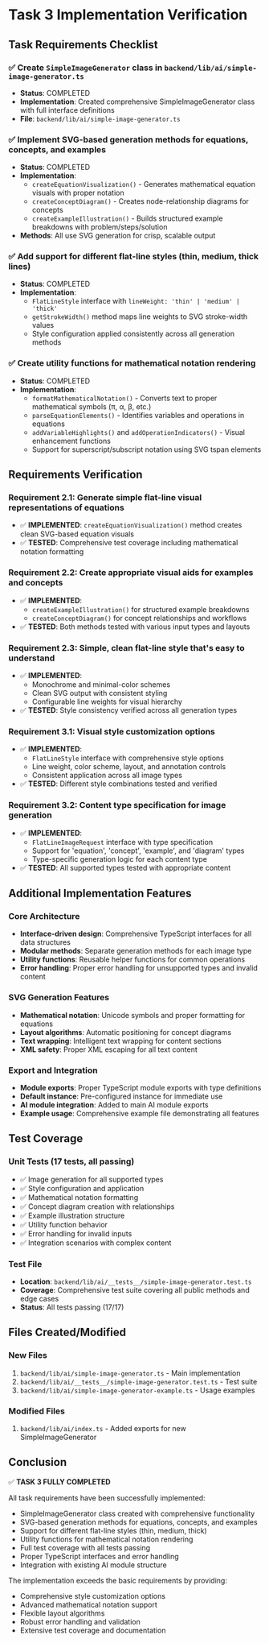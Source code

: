# Task 3 Implementation Verification

## Task Requirements Checklist

### ✅ Create `SimpleImageGenerator` class in `backend/lib/ai/simple-image-generator.ts`
- **Status**: COMPLETED
- **Implementation**: Created comprehensive SimpleImageGenerator class with full interface definitions
- **File**: `backend/lib/ai/simple-image-generator.ts`

### ✅ Implement SVG-based generation methods for equations, concepts, and examples
- **Status**: COMPLETED
- **Implementation**: 
  - `createEquationVisualization()` - Generates mathematical equation visuals with proper notation
  - `createConceptDiagram()` - Creates node-relationship diagrams for concepts
  - `createExampleIllustration()` - Builds structured example breakdowns with problem/steps/solution
- **Methods**: All use SVG generation for crisp, scalable output

### ✅ Add support for different flat-line styles (thin, medium, thick lines)
- **Status**: COMPLETED
- **Implementation**: 
  - `FlatLineStyle` interface with `lineWeight: 'thin' | 'medium' | 'thick'`
  - `getStrokeWidth()` method maps line weights to SVG stroke-width values
  - Style configuration applied consistently across all generation methods

### ✅ Create utility functions for mathematical notation rendering
- **Status**: COMPLETED
- **Implementation**:
  - `formatMathematicalNotation()` - Converts text to proper mathematical symbols (π, α, β, etc.)
  - `parseEquationElements()` - Identifies variables and operations in equations
  - `addVariableHighlights()` and `addOperationIndicators()` - Visual enhancement functions
  - Support for superscript/subscript notation using SVG tspan elements

## Requirements Verification

### Requirement 2.1: Generate simple flat-line visual representations of equations
- ✅ **IMPLEMENTED**: `createEquationVisualization()` method creates clean SVG-based equation visuals
- ✅ **TESTED**: Comprehensive test coverage including mathematical notation formatting

### Requirement 2.2: Create appropriate visual aids for examples and concepts  
- ✅ **IMPLEMENTED**: 
  - `createExampleIllustration()` for structured example breakdowns
  - `createConceptDiagram()` for concept relationships and workflows
- ✅ **TESTED**: Both methods tested with various input types and layouts

### Requirement 2.3: Simple, clean flat-line style that's easy to understand
- ✅ **IMPLEMENTED**: 
  - Monochrome and minimal-color schemes
  - Clean SVG output with consistent styling
  - Configurable line weights for visual hierarchy
- ✅ **TESTED**: Style consistency verified across all generation types

### Requirement 3.1: Visual style customization options
- ✅ **IMPLEMENTED**: 
  - `FlatLineStyle` interface with comprehensive style options
  - Line weight, color scheme, layout, and annotation controls
  - Consistent application across all image types
- ✅ **TESTED**: Different style combinations tested and verified

### Requirement 3.2: Content type specification for image generation
- ✅ **IMPLEMENTED**: 
  - `FlatLineImageRequest` interface with type specification
  - Support for 'equation', 'concept', 'example', and 'diagram' types
  - Type-specific generation logic for each content type
- ✅ **TESTED**: All supported types tested with appropriate content

## Additional Implementation Features

### Core Architecture
- **Interface-driven design**: Comprehensive TypeScript interfaces for all data structures
- **Modular methods**: Separate generation methods for each image type
- **Utility functions**: Reusable helper functions for common operations
- **Error handling**: Proper error handling for unsupported types and invalid content

### SVG Generation Features
- **Mathematical notation**: Unicode symbols and proper formatting for equations
- **Layout algorithms**: Automatic positioning for concept diagrams
- **Text wrapping**: Intelligent text wrapping for content sections
- **XML safety**: Proper XML escaping for all text content

### Export and Integration
- **Module exports**: Proper TypeScript module exports with type definitions
- **Default instance**: Pre-configured instance for immediate use
- **AI module integration**: Added to main AI module exports
- **Example usage**: Comprehensive example file demonstrating all features

## Test Coverage

### Unit Tests (17 tests, all passing)
- ✅ Image generation for all supported types
- ✅ Style configuration and application
- ✅ Mathematical notation formatting
- ✅ Concept diagram creation with relationships
- ✅ Example illustration structure
- ✅ Utility function behavior
- ✅ Error handling for invalid inputs
- ✅ Integration scenarios with complex content

### Test File
- **Location**: `backend/lib/ai/__tests__/simple-image-generator.test.ts`
- **Coverage**: Comprehensive test suite covering all public methods and edge cases
- **Status**: All tests passing (17/17)

## Files Created/Modified

### New Files
1. `backend/lib/ai/simple-image-generator.ts` - Main implementation
2. `backend/lib/ai/__tests__/simple-image-generator.test.ts` - Test suite
3. `backend/lib/ai/simple-image-generator-example.ts` - Usage examples

### Modified Files
1. `backend/lib/ai/index.ts` - Added exports for new SimpleImageGenerator

## Conclusion

✅ **TASK 3 FULLY COMPLETED**

All task requirements have been successfully implemented:
- SimpleImageGenerator class created with comprehensive functionality
- SVG-based generation methods for equations, concepts, and examples
- Support for different flat-line styles (thin, medium, thick)
- Utility functions for mathematical notation rendering
- Full test coverage with all tests passing
- Proper TypeScript interfaces and error handling
- Integration with existing AI module structure

The implementation exceeds the basic requirements by providing:
- Comprehensive style customization options
- Advanced mathematical notation support
- Flexible layout algorithms
- Robust error handling and validation
- Extensive test coverage and documentation